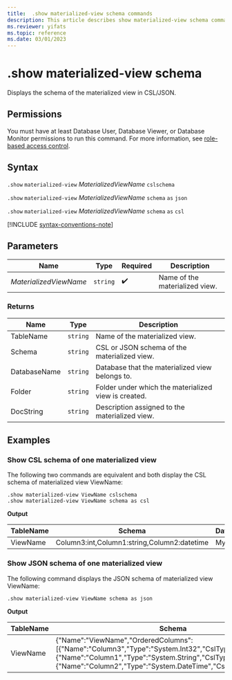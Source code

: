 ```yaml
---
title:  .show materialized-view schema commands
description: This article describes show materialized-view schema commands in Azure Data Explorer.
ms.reviewer: yifats
ms.topic: reference
ms.date: 03/01/2023
---
```


# .show materialized-view schema

Displays the schema of the materialized view in CSL/JSON.

## Permissions

You must have at least Database User, Database Viewer, or Database Monitor permissions to run this command. For more information, see [role-based access control](../access-control/role-based-access-control.md).

## Syntax

`.show` `materialized-view` *MaterializedViewName* `cslschema`

`.show` `materialized-view` *MaterializedViewName* `schema` `as` `json`

`.show` `materialized-view` *MaterializedViewName* `schema` `as` `csl`

[!INCLUDE [syntax-conventions-note](../../../includes/syntax-conventions-note.md)]

## Parameters

| Name                   | Type   | Required | Description                    |
|------------------------|--------|----------|--------------------------------|
| *MaterializedViewName* | `string` |  :heavy_check_mark:  | Name of the materialized view. |

### Returns

| Name             | Type   | Description                                          |
|------------------|--------|------------------------------------------------------|
| TableName        | `string` | Name of the materialized view.                       |
| Schema           | `string` | CSL or JSON schema of the materialized view.         |
| DatabaseName     | `string` | Database that the materialized view belongs to.      |
| Folder           | `string` | Folder under which the materialized view is created. |
| DocString        | `string` | Description assigned to the materialized view.       |

## Examples

### Show CSL schema of one materialized view

The following two commands are equivalent and both display the CSL schema of materialized view ViewName:

```kusto
.show materialized-view ViewName cslschema
.show materialized-view ViewName schema as csl
```

**Output**

| TableName | Schema                                      | DatabaseName | Folder  | DocString |
|-----------|---------------------------------------------|--------------|---------|-----------|
| ViewName  | Column3:int,Column1:string,Column2:datetime | MyDatabase   |         |           |

### Show JSON schema of one materialized view

The following command displays the JSON schema of materialized view ViewName:

```kusto
.show materialized-view ViewName schema as json
```

**Output**

| TableName | Schema                                                                                                                                                                                                                        | DatabaseName | Folder  | DocString |
|-----------|-------------------------------------------------------------------------------------------------------------------------------------------------------------------------------------------------------------------------------|--------------|---------|-----------|
| ViewName  | {"Name":"ViewName","OrderedColumns":[{"Name":"Column3","Type":"System.Int32","CslType":"int"},{"Name":"Column1","Type":"System.String","CslType":"string"},{"Name":"Column2","Type":"System.DateTime","CslType":"datetime"}]} | MyDatabase   |         |           |
